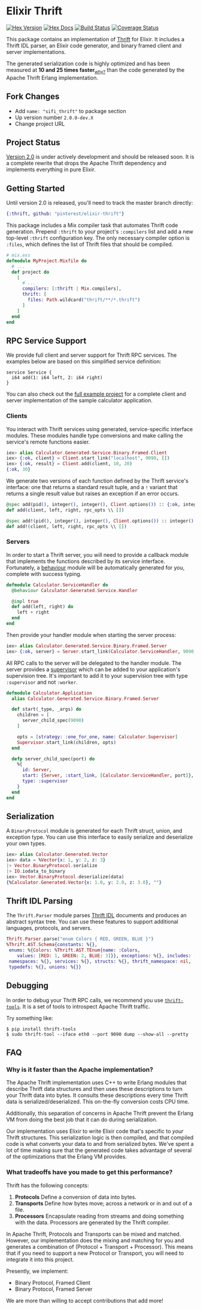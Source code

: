 # Elixir Thrift

[![Hex Version](https://img.shields.io/hexpm/v/thrift.svg)](https://hex.pm/packages/thrift)
[![Hex Docs](https://img.shields.io/badge/docs-hexpm-blue.svg)](https://hexdocs.pm/thrift/)
[![Build Status](https://travis-ci.org/pinterest/elixir-thrift.svg?branch=master)](https://travis-ci.org/pinterest/elixir-thrift)
[![Coverage Status](https://coveralls.io/repos/pinterest/elixir-thrift/badge.svg?branch=master)](https://coveralls.io/github/pinterest/elixir-thrift?branch=master)

This package contains an implementation of [Thrift](https://thrift.apache.org/)
for Elixir. It includes a Thrift IDL parser, an Elixir code generator, and
binary framed client and server implementations.

The generated serialization code is highly optimized and has been measured at
**10 and 25 times faster**<sub>[why?](#why-is-it-faster-than-the-apache-implementation)</sub>
than the code generated by the Apache Thrift Erlang implementation.

## Fork Changes
- Add `name: "sifi_thrift"` to package section
- Up version number `2.0.0-dev.X`
- Change project URL

## Project Status

[Version 2.0](https://github.com/pinterest/elixir-thrift/milestone/1) is under
actively development and should be released soon. It is a complete rewrite
that drops the Apache Thrift dependency and implements everything in pure
Elixir.

## Getting Started

Until version 2.0 is released, you'll need to track the master branch
directly:

```elixir
{:thrift, github: "pinterest/elixir-thrift"}
```

This package includes a Mix compiler task that automates Thrift code
generation. Prepend `:thrift` to your project's `:compilers` list and add a
new top-level `:thrift` configuration key. The only necessary compiler option
is `:files`, which defines the list of Thrift files that should be compiled.

```elixir
# mix.exs
defmodule MyProject.Mixfile do
  # ...
  def project do
    [
      # ...
      compilers: [:thrift | Mix.compilers],
      thrift: [
        files: Path.wildcard("thrift/**/*.thrift")
      ]
    ]
  end
end
```

## RPC Service Support

We provide full client and server support for Thrift RPC services. The examples
below are based on this simplified service definition:

```thrift
service Service {
  i64 add(1: i64 left, 2: i64 right)
}
```

You can also check out the [full example project](example/) for a complete
client and server implementation of the sample calculator application.

### Clients

You interact with Thrift services using generated, service-specific interface
modules. These modules handle type conversions and make calling the service's
remote functions easier.

```elixir
iex> alias Calculator.Generated.Service.Binary.Framed.Client
iex> {:ok, client} = Client.start_link("localhost", 9090, [])
iex> {:ok, result} = Client.add(client, 10, 20)
{:ok, 30}
```

We generate two versions of each function defined by the Thrift service's
interface: one that returns a standard result tuple, and a `!` variant that
returns a single result value but raises an exception if an error occurs.

```elixir
@spec add(pid(), integer(), integer(), Client.options()) :: {:ok, integer()} | {:error, any()}
def add(client, left, right, rpc_opts \\ [])

@spec add!(pid(), integer(), integer(), Client.options()) :: integer()
def add!(client, left, right, rpc_opts \\ [])
```

### Servers

In order to start a Thrift server, you will need to provide a callback module
that implements the functions described by its service interface. Fortunately,
a [behaviour] module will be automatically generated for you, complete with
success typing.

```elixir
defmodule Calculator.ServiceHandler do
  @behaviour Calculator.Generated.Service.Handler

  @impl true
  def add(left, right) do
    left + right
  end
end
```

Then provide your handler module when starting the server process:

```elixir
iex> alias Calculator.Generated.Service.Binary.Framed.Server
iex> {:ok, server} = Server.start_link(Calculator.ServiceHandler, 9090, [])
```

All RPC calls to the server will be delegated to the handler module. The server
provides a [supervisor] which can be added to your application's supervision
tree. It's important to add it to your supervision tree with type `:supervisor`
and not `:worker`.

```elixir
defmodule Calculator.Application
  alias Calculator.Generated.Service.Binary.Framed.Server

  def start(_type, _args) do
    children = [
      server_child_spec(9090)
    ]

    opts = [strategy: :one_for_one, name: Calculator.Supervisor]
    Supervisor.start_link(children, opts)
  end

  defp server_child_spec(port) do
    %{
      id: Server,
      start: {Server, :start_link, [Calculator.ServiceHandler, port]},
      type: :supervisor
    }
  end
end
```

[behaviour]: https://elixir-lang.org/getting-started/typespecs-and-behaviours.html#behaviours
[supervisor]: https://elixir-lang.org/getting-started/mix-otp/supervisor-and-application.html

## Serialization

A `BinaryProtocol` module is generated for each Thrift struct, union, and
exception type. You can use this interface to easily serialize and deserialize
your own types.

```elixir
iex> alias Calculator.Generated.Vector
iex> data = %Vector{x: 1, y: 2, z: 3}
|> Vector.BinaryProtocol.serialize
|> IO.iodata_to_binary
iex> Vector.BinaryProtocol.deserialize(data)
{%Calculator.Generated.Vector{x: 1.0, y: 2.0, z: 3.0}, ""}
```

## Thrift IDL Parsing

The `Thrift.Parser` module parses [Thrift IDL][idl] documents and produces an
abstract syntax tree. You can use these features to support additional
languages, protocols, and servers.

```elixir
Thrift.Parser.parse("enum Colors { RED, GREEN, BLUE }")
%Thrift.AST.Schema{constants: %{},
 enums: %{Colors: %Thrift.AST.TEnum{name: :Colors,
    values: [RED: 1, GREEN: 2, BLUE: 3]}}, exceptions: %{}, includes: [],
 namespaces: %{}, services: %{}, structs: %{}, thrift_namespace: nil,
 typedefs: %{}, unions: %{}}
```

[idl]: https://thrift.apache.org/docs/idl

## Debugging

In order to debug your Thrift RPC calls, we recommend you use [`thrift-tools`](https://github.com/pinterest/thrift-tools). It is a set of tools to introspect Apache Thrift traffic.

Try something like:

```
$ pip install thrift-tools
$ sudo thrift-tool --iface eth0 --port 9090 dump --show-all --pretty
```

## FAQ

### Why is it faster than the Apache implementation?

The Apache Thrift implementation uses C++ to write Erlang modules that describe
Thrift data structures and then uses these descriptions to turn your Thrift
data into bytes. It consults these descriptions every time Thrift data is
serialized/deserialized. This on-the-fly conversion costs CPU time.

Additionally, this separation of concerns in Apache Thrift prevent the Erlang
VM from doing the best job that it can do during serialization.

Our implementation uses Elixir to write Elixir code that's specific to _your_
Thrift structures. This serialization logic is then compiled, and that compiled
code is what converts your data to and from serialized bytes. We've spent a lot
of time making sure that the generated code takes advantage of several of the
optimizations that the Erlang VM provides.

### What tradeoffs have you made to get this performance?

Thrift has the following concepts:

1. **Protocols** Define a conversion of data into bytes.
2. **Transports** Define how bytes move; across a network or in and out of a file.
3. **Processors** Encapsulate reading from streams and doing something with the data. Processors are generated by the Thrift compiler.

In Apache Thrift, Protocols and Transports can be mixed and matched. However,
our implementation does the mixing and matching for you and generates a
combination of (Protocol + Transport + Processor). This means that if you need
to support a new Protocol or Transport, you will need to integrate it into this
project.

Presently, we implement:

* Binary Protocol, Framed Client
* Binary Protocol, Framed Server

We are more than willing to accept contributions that add more!
